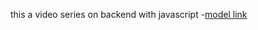 this a video series on backend with javascript
-[model link](https://app.eraser.io/workspace/YtPqZ1VogxGy1jzIDkzj)